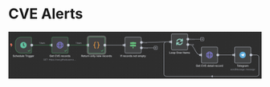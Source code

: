 # CVE Alerts

![Workflow](https://raw.githubusercontent.com/arifnd/n8n-workflows/refs/heads/main/cve-alerts/cve-alerts.png)
